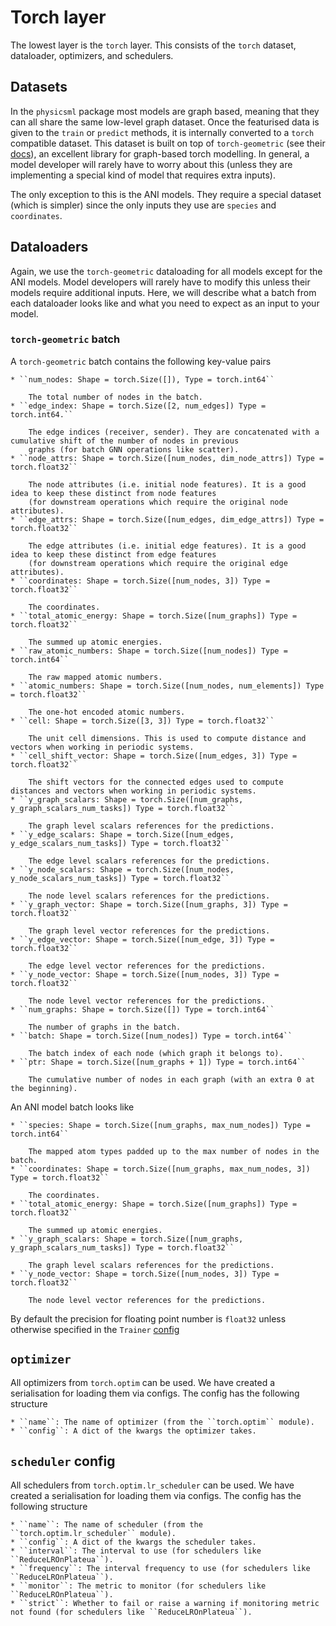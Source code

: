 # Torch layer

The lowest layer is the ``torch`` layer. This consists of the ``torch`` dataset, dataloader, optimizers, and schedulers.

## Datasets

In the ``physicsml`` package most models are graph based, meaning that they can all share the same low-level graph dataset.
Once the featurised data is given to the ``train`` or ``predict`` methods, it is internally converted to a ``torch`` compatible
dataset. This dataset is built on top of ``torch-geometric`` (see their [docs](https://pytorch-geometric.readthedocs.io/en/latest/)),
an excellent library for graph-based torch modelling. In general, a model developer will rarely have to worry about this
(unless they are implementing a special kind of model that requires extra inputs).

The only exception to this is the ANI models. They require a special dataset (which is simpler) since the only inputs
they use are ``species`` and ``coordinates``.

## Dataloaders

Again, we use the ``torch-geometric`` dataloading for all models except for the ANI models. Model developers will
rarely have to modify this unless their models require additional inputs. Here, we will describe what a batch from each
dataloader looks like and what you need to expect as an input to your model.

### ``torch-geometric`` batch

A ``torch-geometric`` batch contains the following key-value pairs


```{toggle}
* ``num_nodes: Shape = torch.Size([]), Type = torch.int64``

    The total number of nodes in the batch.
* ``edge_index: Shape = torch.Size([2, num_edges]) Type = torch.int64.``

    The edge indices (receiver, sender). They are concatenated with a cumulative shift of the number of nodes in previous
    graphs (for batch GNN operations like scatter).
* ``node_attrs: Shape = torch.Size([num_nodes, dim_node_attrs]) Type = torch.float32``

    The node attributes (i.e. initial node features). It is a good idea to keep these distinct from node features
    (for downstream operations which require the original node attributes).
* ``edge_attrs: Shape = torch.Size([num_edges, dim_edge_attrs]) Type = torch.float32``

    The edge attributes (i.e. initial edge features). It is a good idea to keep these distinct from edge features
    (for downstream operations which require the original edge attributes).
* ``coordinates: Shape = torch.Size([num_nodes, 3]) Type = torch.float32``

    The coordinates.
* ``total_atomic_energy: Shape = torch.Size([num_graphs]) Type = torch.float32``

    The summed up atomic energies.
* ``raw_atomic_numbers: Shape = torch.Size([num_nodes]) Type = torch.int64``

    The raw mapped atomic numbers.
* ``atomic_numbers: Shape = torch.Size([num_nodes, num_elements]) Type = torch.float32``

    The one-hot encoded atomic numbers.
* ``cell: Shape = torch.Size([3, 3]) Type = torch.float32``

    The unit cell dimensions. This is used to compute distance and vectors when working in periodic systems.
* ``cell_shift_vector: Shape = torch.Size([num_edges, 3]) Type = torch.float32``

    The shift vectors for the connected edges used to compute distances and vectors when working in periodic systems.
* ``y_graph_scalars: Shape = torch.Size([num_graphs, y_graph_scalars_num_tasks]) Type = torch.float32``

    The graph level scalars references for the predictions.
* ``y_edge_scalars: Shape = torch.Size([num_edges, y_edge_scalars_num_tasks]) Type = torch.float32``

    The edge level scalars references for the predictions.
* ``y_node_scalars: Shape = torch.Size([num_nodes, y_node_scalars_num_tasks]) Type = torch.float32``

    The node level scalars references for the predictions.
* ``y_graph_vector: Shape = torch.Size([num_graphs, 3]) Type = torch.float32``

    The graph level vector references for the predictions.
* ``y_edge_vector: Shape = torch.Size([num_edge, 3]) Type = torch.float32``

    The edge level vector references for the predictions.
* ``y_node_vector: Shape = torch.Size([num_nodes, 3]) Type = torch.float32``

    The node level vector references for the predictions.
* ``num_graphs: Shape = torch.Size([]) Type = torch.int64``

    The number of graphs in the batch.
* ``batch: Shape = torch.Size([num_nodes]) Type = torch.int64``

    The batch index of each node (which graph it belongs to).
* ``ptr: Shape = torch.Size([num_graphs + 1]) Type = torch.int64``

    The cumulative number of nodes in each graph (with an extra 0 at the beginning).
```

An ANI model batch looks like

```{toggle}
* ``species: Shape = torch.Size([num_graphs, max_num_nodes]) Type = torch.int64``

    The mapped atom types padded up to the max number of nodes in the batch.
* ``coordinates: Shape = torch.Size([num_graphs, max_num_nodes, 3]) Type = torch.float32``

    The coordinates.
* ``total_atomic_energy: Shape = torch.Size([num_graphs]) Type = torch.float32``

    The summed up atomic energies.
* ``y_graph_scalars: Shape = torch.Size([num_graphs, y_graph_scalars_num_tasks]) Type = torch.float32``

    The graph level scalars references for the predictions.
* ``y_node_vector: Shape = torch.Size([num_nodes, 3]) Type = torch.float32``

    The node level vector references for the predictions.
```

By default the precision for floating point number is ``float32`` unless otherwise specified in the ``Trainer`` [config](lightning_layer.md#trainer-config)

## ``optimizer``

All optimizers from ``torch.optim`` can be used. We have created a serialisation for loading them via configs. The config
has the following structure

```{toggle}
* ``name``: The name of optimizer (from the ``torch.optim`` module).
* ``config``: A dict of the kwargs the optimizer takes.
```

## ``scheduler`` config

All schedulers from ``torch.optim.lr_scheduler`` can be used. We have created a serialisation for loading them via configs.
The config has the following structure

```{toggle}
* ``name``: The name of scheduler (from the ``torch.optim.lr_scheduler`` module).
* ``config``: A dict of the kwargs the scheduler takes.
* ``interval``: The interval to use (for schedulers like ``ReduceLROnPlateua``).
* ``frequency``: The interval frequency to use (for schedulers like ``ReduceLROnPlateua``).
* ``monitor``: The metric to monitor (for schedulers like ``ReduceLROnPlateua``).
* ``strict``: Whether to fail or raise a warning if monitoring metric not found (for schedulers like ``ReduceLROnPlateua``).
```

